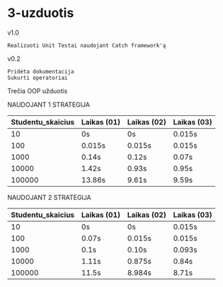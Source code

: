 # 3-uzduotis


v1.0 

    Realizuoti Unit Testai naudojant Catch framework'ą

 v0.2

    Pridėta dokumentacija
    Sukurti operatoriai

Trečia OOP užduotis

NAUDOJANT 1 STRATEGIJA

|Studentu_skaicius|Laikas (01)|Laikas (02)|Laikas (03)|
|-----------------|-----------|-----------|-----------|
|10               |         0s|         0s|     0.015s|
|100              |     0.015s|     0.015s|     0.015s|
|1000             |      0.14s|      0.12s|      0.07s|
|10000            |      1.42s|      0.93s|      0.95s|
|100000           |     13.86s|      9.61s|      9.59s|


NAUDOJANT 2 STRATEGIJA

|Studentu_skaicius|Laikas (01)|Laikas (02)|Laikas (03)|
|-----------------|-----------|-----------|-----------|
|10               |         0s|         0s|     0.015s|
|100              |      0.07s|     0.015s|     0.015s|
|1000             |       0.1s|      0.10s|     0.093s|
|10000            |      1.11s|     0.875s|      0.84s|
|100000           |      11.5s|     8.984s|      8.71s|


